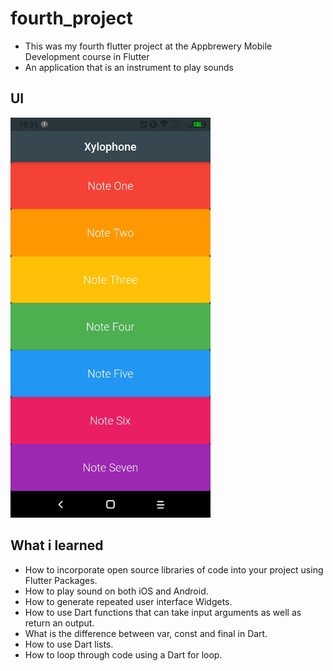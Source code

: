 # fourth_project

* This was my fourth flutter project at the Appbrewery Mobile Development course in Flutter
* An application that is an instrument to play sounds

## UI

<img src="https://github.com/Josefrino/Xylophone/blob/master/Xylophone.jpg" width="320">

## What i learned

* How to incorporate open source libraries of code into your project using Flutter Packages.
* How to play sound on both iOS and Android.
* How to generate repeated user interface Widgets.
* How to use Dart functions that can take input arguments as well as return an output.
* What is the difference between var, const and final in Dart.
* How to use Dart lists.
* How to loop through code using a Dart for loop.
